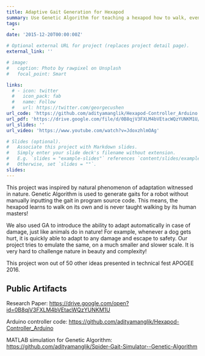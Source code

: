```yaml
---
title: Adaptive Gait Generation for Hexapod
summary: Use Genetic Algorithm for teaching a hexapod how to walk, even with damaged limbs
tags:
  - 
date: '2015-12-20T00:00:00Z'

# Optional external URL for project (replaces project detail page).
external_link: ''

# image:
#   caption: Photo by rawpixel on Unsplash
#   focal_point: Smart

links:
  # - icon: twitter
  #   icon_pack: fab
  #   name: Follow
  #   url: https://twitter.com/georgecushen
url_code: 'https://github.com/adityamanglik/Hexapod-Controller_Arduino'
url_pdf: 'https://drive.google.com/file/d/0B8qjV3FXLM4bVEtacWQzYUNKM1U/view?resourcekey=0-c_FXZFka7IcHVFcs63hU_A'
url_slides: ''
url_video: 'https://www.youtube.com/watch?v=JdoxzhlmOAg'

# Slides (optional).
#   Associate this project with Markdown slides.
#   Simply enter your slide deck's filename without extension.
#   E.g. `slides = "example-slides"` references `content/slides/example-slides.md`.
#   Otherwise, set `slides = ""`.
slides:
---
```

This project was inspired by natural phenomenon of adaptation witnessed in nature. Genetic Algorithm is used to generate gaits for a robot without manually inputting the gait in program source code. This means, the hexapod learns to walk on its own and is never taught walking by its human masters!

We also used GA to introduce the ability to adapt automatically in case of damage, just like animals do in nature! For example, whenever a dog gets hurt, it is quickly able to adapt to any damage and escape to safety. Our project tries to emulate the same, on a much smaller and slower scale. It is very hard to challenge nature in beauty and complexity!

This project won out of 50 other ideas presented in technical fest APOGEE 2016.

## Public Artifacts

Research Paper: https://drive.google.com/open?id=0B8qjV3FXLM4bVEtacWQzYUNKM1U

Arduino controller code: https://github.com/adityamanglik/Hexapod-Controller_Arduino

MATLAB simulation for Genetic Algorithm: https://github.com/adityamanglik/Spider-Gait-Simulator--Genetic-Algorithm